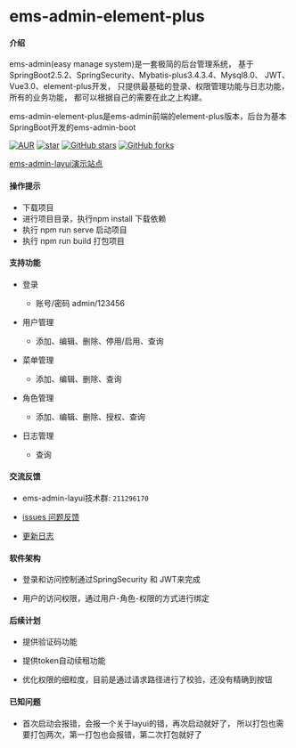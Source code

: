 # ems-admin-element-plus

#### 介绍
ems-admin(easy manage system)是一套极简的后台管理系统，
基于SpringBoot2.5.2、SpringSecurity、Mybatis-plus3.4.3.4、Mysql8.0、
JWT、Vue3.0、element-plus开发，
只提供最基础的登录、权限管理功能与日志功能，所有的业务功能，
都可以根据自己的需要在此之上构建。

ems-admin-element-plus是ems-admin前端的element-plus版本，后台为基本SpringBoot开发的ems-admin-boot


[![AUR](https://img.shields.io/badge/license-Apache%20License%202.0-blue.svg)](https://github.com/ems-admin/ems-admin-boot/blob/master/LICENSE)
[![star](https://gitee.com/ems-admin/ems-admin-element-plus/badge/star.svg?theme=white)](https://gitee.com/ems-admin/ems-admin-element-plus)
[![GitHub stars](https://img.shields.io/github/stars/ems-admin/ems-admin-element-plus.svg?style=social&label=Stars)](https://github.com/ems-admin/ems-admin-element-plus)
[![GitHub forks](https://img.shields.io/github/forks/ems-admin/ems-admin-element-plus.svg?style=social&label=Fork)](https://github.com/ems-admin/ems-admin-element-plus)

[ems-admin-layui演示站点](http://ems-admin-element-plus.facebook47.cn/)

####    操作提示

- 下载项目
- 进行项目目录，执行npm install 下载依赖
- 执行 npm run serve 启动项目
- 执行 npm run build 打包项目

#### 支持功能

-  登录
    - 账号/密码 admin/123456


-  用户管理
    - 添加、编辑、删除、停用/启用、查询


-  菜单管理
    - 添加、编辑、删除、查询


-  角色管理
    - 添加、编辑、删除、授权、查询


-  日志管理
    - 查询


#### 交流反馈

- ems-admin-layui技术群: `211296170`


- [issues 问题反馈](https://github.com/ems-admin/ems-admin-element-plus/issues)


- [更新日志](CHANGELOG.md)


#### 软件架构

- 登录和访问控制通过SpringSecurity 和 JWT来完成


- 用户的访问权限，通过用户-角色-权限的方式进行绑定


#### 后续计划

- 提供验证码功能


- 提供token自动续租功能


- 优化权限的细粒度，目前是通过请求路径进行了校验，还没有精确到按钮


#### 已知问题

- 首次启动会报错，会报一个关于layui的错，再次启动就好了， 所以打包也需要打包两次，第一打包也会报错，第二次打包就好了



